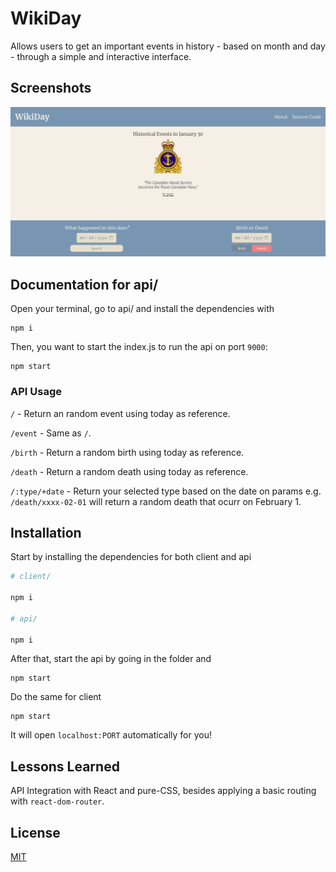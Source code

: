 
# WikiDay

Allows users to get an important events in history - based on month and day - through a simple and interactive interface. 


## Screenshots

![App Screenshot](https://raw.githubusercontent.com/melogtm/wikiday/main/client/public/image/preview.png)


## Documentation for api/

Open your terminal, go to api/ and install the dependencies with

```
npm i
```

Then, you want to start the index.js to run the api on port `9000`: 

```
npm start
```

### API Usage 

`/` - Return an random event using today as reference. 

`/event` - Same as `/`.

`/birth` - Return a random birth using today as reference. 

`/death` - Return a random death using today as reference. 

`/:type/+date` - Return your selected type based on the date on params e.g. `/death/xxxx-02-01` will return a random death that ocurr on February 1. 



## Installation

Start by installing the dependencies for both client and api

```bash
# client/

npm i 

# api/

npm i 
```

After that, start the api by going in the folder and

```
npm start 
```

Do the same for client

```
npm start
```

It will open `localhost:PORT` automatically for you!
## Lessons Learned

API Integration with React and pure-CSS, besides applying a basic routing with `react-dom-router`. 


## License

[MIT](https://github.com/melogtm/wikiday/blob/main/LICENSE)

